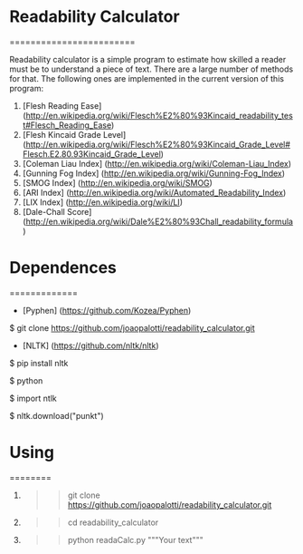 # Readability Calculator
========================

Readability calculator is a simple program to estimate how skilled a reader must be to understand a piece of text.
There are a large number of methods for that. The following ones are implemented in the current version of this program:

1. [Flesh Reading Ease] (http://en.wikipedia.org/wiki/Flesch%E2%80%93Kincaid_readability_test#Flesch_Reading_Ease)
2. [Flesh Kincaid Grade Level] (http://en.wikipedia.org/wiki/Flesch%E2%80%93Kincaid_Grade_Level#Flesch.E2.80.93Kincaid_Grade_Level)
3. [Coleman Liau Index] (http://en.wikipedia.org/wiki/Coleman-Liau_Index)
4. [Gunning Fog Index] (http://en.wikipedia.org/wiki/Gunning-Fog_Index)
5. [SMOG Index] (http://en.wikipedia.org/wiki/SMOG)
6. [ARI Index] (http://en.wikipedia.org/wiki/Automated_Readability_Index)
7. [LIX Index] (http://en.wikipedia.org/wiki/LI)
8. [Dale-Chall Score] (http://en.wikipedia.org/wiki/Dale%E2%80%93Chall_readability_formula)

# Dependences
=============
* [Pyphen] (https://github.com/Kozea/Pyphen) 

$ git clone https://github.com/joaopalotti/readability_calculator.git

* [NLTK] (https://github.com/nltk/nltk)

$ pip install nltk

$ python

$ import ntlk

$ nltk.download("punkt")

# Using
========

1. >> git clone https://github.com/joaopalotti/readability_calculator.git
2. >> cd readability_calculator
3. >> python readaCalc.py """Your text"""
